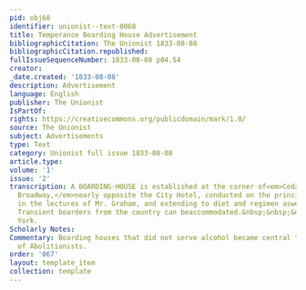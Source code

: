 ```yaml
---
pid: obj68
identifier: unionist--text-0068
title: Temperance Boarding House Advertisement
bibliographicCitation: The Unionist 1833-08-08
bibliographicCitation.republished: 
fullIssueSequenceNumber: 1833-08-08 p04.54
creator: 
_date.created: '1833-08-08'
description: Advertisement
language: English
publisher: The Unionist
IsPartOf: 
rights: https://creativecommons.org/publicdomain/mark/1.0/
source: The Unionist
subject: Advertisements
type: Text
category: Unionist full issue 1833-08-08
article.type: 
volume: '1'
issue: '2'
transcription: A BOARDING-HOUSE is established at the corner of<em>Cedar-street and
  Broadway,</em>nearly opposite the City Hotel, conducted on the principles of Temperancerecommended
  in the lectures of Mr. Graham, and extending to diet and regimen aswell as beverage.
  Transient boarders from the country can beaccommodated.&nbsp;&nbsp;&nbsp;&nbsp;&nbsp;&nbsp;&nbsp;&nbsp;&nbsp;&nbsp;&nbsp;&nbsp;&nbsp;&nbsp;&nbsp;&nbsp;&nbsp;&nbsp;&nbsp;&nbsp;&nbsp;&nbsp;&nbsp;&nbsp;&nbsp;&nbsp;&nbsp;&nbsp;&nbsp;&nbsp;&nbsp;&nbsp;New
  York.
Scholarly Notes: 
Commentary: Boarding houses that did not serve alcohol became central to the travels
  of Abolitionists.
order: '067'
layout: template_item
collection: template
---
```

